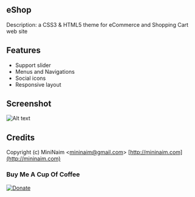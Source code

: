 ## eShop

Description: a CSS3 & HTML5 theme for eCommerce and Shopping Cart web site


## Features

- Support slider
- Menus and Navigations
- Social icons
- Responsive layout

## Screenshot
![Alt text](https://raw.github.com/mininaim/eShop/master/images/screenshot.png "ScreenShot")


## Credits
Copyright (c) MiniNaim <[mininaim@gmail.com](mininaim@gmail.com)>
[http://mininaim.com](http://mininaim.com)

### Buy Me A Cup Of Coffee

[![Donate](https://s3.amazonaws.com/listjs/donate-coffee.png)](https://www.paypal.com/cgi-bin/webscr?cmd=_donations&business=mininaim%40gmail%2ecom&lc=US&no_note=0&currency_code=USD&bn=PP%2dDonationsBF%3abtn_donate_SM%2egif%3aNonHostedGuest)
